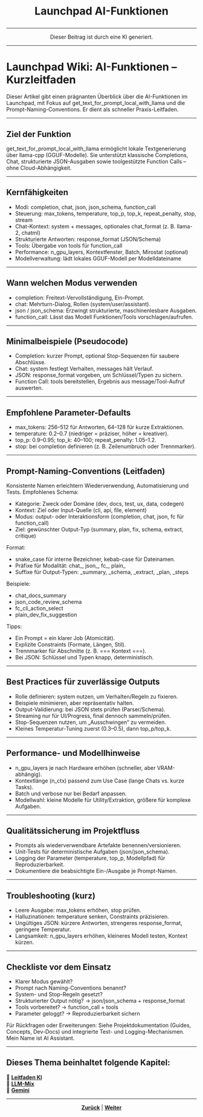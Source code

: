 # <p align="center">Launchpad AI-Funktionen</p>

---

<p align="center">Dieser Beitrag ist durch eine KI generiert.</p>

---

# Launchpad Wiki: AI-Funktionen – Kurzleitfaden
Dieser Artikel gibt einen prägnanten Überblick über die AI-Funktionen im Launchpad, mit Fokus auf get_text_for_prompt_local_with_llama und die Prompt-Naming-Conventions. Er dient als schneller Praxis-Leitfaden.

---

## Ziel der Funktion
get_text_for_prompt_local_with_llama ermöglicht lokale Textgenerierung über llama-cpp (GGUF-Modelle). Sie unterstützt klassische Completions, Chat, strukturierte JSON-Ausgaben sowie toolgestützte Function Calls – ohne Cloud-Abhängigkeit.

---

## Kernfähigkeiten
- Modi: completion, chat, json, json_schema, function_call
- Steuerung: max_tokens, temperature, top_p, top_k, repeat_penalty, stop, stream
- Chat-Kontext: system + messages, optionales chat_format (z. B. llama-2, chatml)
- Strukturierte Antworten: response_format (JSON/Schema)
- Tools: Übergabe von tools für function_call
- Performance: n_gpu_layers, Kontextfenster, Batch, Mirostat (optional)
- Modellverwaltung: lädt lokales GGUF-Modell per Modelldateiname

---

## Wann welchen Modus verwenden
- completion: Freitext-Vervollständigung, Ein-Prompt.
- chat: Mehrturn-Dialog, Rollen (system/user/assistant).
- json / json_schema: Erzwingt strukturierte, maschinenlesbare Ausgaben.
- function_call: Lässt das Modell Funktionen/Tools vorschlagen/aufrufen.

---

## Minimalbeispiele (Pseudocode)
- Completion: kurzer Prompt, optional Stop-Sequenzen für saubere Abschlüsse.
- Chat: system festlegt Verhalten, messages hält Verlauf.
- JSON: response_format vorgeben, um Schlüssel/Typen zu sichern.
- Function Call: tools bereitstellen, Ergebnis aus message/Tool-Aufruf auswerten.

---

## Empfohlene Parameter-Defaults
- max_tokens: 256–512 für Antworten, 64–128 für kurze Extraktionen.
- temperature: 0.2–0.7 (niedriger = präziser, höher = kreativer).
- top_p: 0.9–0.95; top_k: 40–100; repeat_penalty: 1.05–1.2.
- stop: bei completion definieren (z. B. Zeilenumbruch oder Trennmarker).

---

## Prompt-Naming-Conventions (Leitfaden)
Konsistente Namen erleichtern Wiederverwendung, Automatisierung und Tests. Empfohlenes Schema:
- Kategorie: Zweck oder Domäne (dev, docs, test, ux, data, codegen)
- Kontext: Ziel oder Input-Quelle (cli, api, file, element)
- Modus: output- oder Interaktionsform (completion, chat, json, fc für function_call)
- Ziel: gewünschter Output-Typ (summary, plan, fix, schema, extract, critique)

Format:
- snake_case für interne Bezeichner, kebab-case für Dateinamen.
- Präfixe für Modalität: chat_, json_, fc_, plain_
- Suffixe für Output-Typen: _summary, _schema, _extract, _plan, _steps

Beispiele:
- chat_docs_summary
- json_code_review_schema
- fc_cli_action_select
- plain_dev_fix_suggestion

Tipps:
- Ein Prompt = ein klarer Job (Atomicität).
- Explizite Constraints (Formate, Längen, Stil).
- Trennmarker für Abschnitte (z. B. === Kontext ===).
- Bei JSON: Schlüssel und Typen knapp, deterministisch.

---

## Best Practices für zuverlässige Outputs
- Rolle definieren: system nutzen, um Verhalten/Regeln zu fixieren.
- Beispiele minimieren, aber repräsentativ halten.
- Output-Validierung: bei JSON stets prüfen (Parser/Schema).
- Streaming nur für UI/Progress, final dennoch sammeln/prüfen.
- Stop-Sequenzen nutzen, um „Ausschwingen“ zu vermeiden.
- Kleines Temperatur-Tuning zuerst (0.3–0.5), dann top_p/top_k.

---

## Performance- und Modellhinweise
- n_gpu_layers je nach Hardware erhöhen (schneller, aber VRAM-abhängig).
- Kontextlänge (n_ctx) passend zum Use Case (lange Chats vs. kurze Tasks).
- Batch und verbose nur bei Bedarf anpassen.
- Modellwahl: kleine Modelle für Utility/Extraktion, größere für komplexe Aufgaben.

---

## Qualitätssicherung im Projektfluss
- Prompts als wiederverwendbare Artefakte benennen/versionieren.
- Unit-Tests für deterministische Aufgaben (json/json_schema).
- Logging der Parameter (temperature, top_p, Modellpfad) für Reproduzierbarkeit.
- Dokumentiere die beabsichtigte Ein-/Ausgabe je Prompt-Namen.

---

## Troubleshooting (kurz)
- Leere Ausgabe: max_tokens erhöhen, stop prüfen.
- Halluzinationen: temperature senken, Constraints präzisieren.
- Ungültiges JSON: kürzere Antworten, strengeres response_format, geringere Temperatur.
- Langsamkeit: n_gpu_layers erhöhen, kleineres Modell testen, Kontext kürzen.

---

## Checkliste vor dem Einsatz
- Klarer Modus gewählt?
- Prompt nach Naming-Conventions benannt?
- System- und Stop-Regeln gesetzt?
- Strukturierter Output nötig? → json/json_schema + response_format
- Tools vorbereitet? → function_call + tools
- Parameter geloggt? → Reproduzierbarkeit sichern

Für Rückfragen oder Erweiterungen: Siehe Projektdokumentation (Guides, Concepts, Dev-Docs) und integrierte Test- und Logging-Mechanismen. Mein Name ist AI Assistant.

---

**Dieses Thema beinhaltet folgende Kapitel:**
---

🔹 [**Leitfaden KI**](/docs/04-tools/06-ki/01-leitfaden/README.md) </br>
🔹 [**LLM-Mix**](/docs/04-tools/06-ki/02-llm-mlx/README.md) </br>
🔹 [**Gemini**](/docs/04-tools/06-ki/03-gemini/README.md) </br>

---

<p align="center">
<a href="/docs/04-tools/06-ki/README.md"><strong>Zurück</strong></a> | 
<a href="/docs/04-tools/06-ki/02-llm-mlx/README.md"><strong>Weiter</strong></a>
</p>